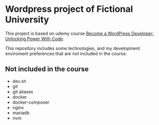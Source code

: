 # Wordpress project of Fictional University
This project is based on udemy course [Become a WordPress Developer: Unlocking Power With Code](https://www.udemy.com/course/become-a-wordpress-developer-php-javascript).

This repository includes some technologies, and my development enviroment preferences that are not included in the course.

## Not included in the course
* dev.sh
* git
* git aliases
* docker
* docker-composer
* nginx
* mariadb
* nvm
